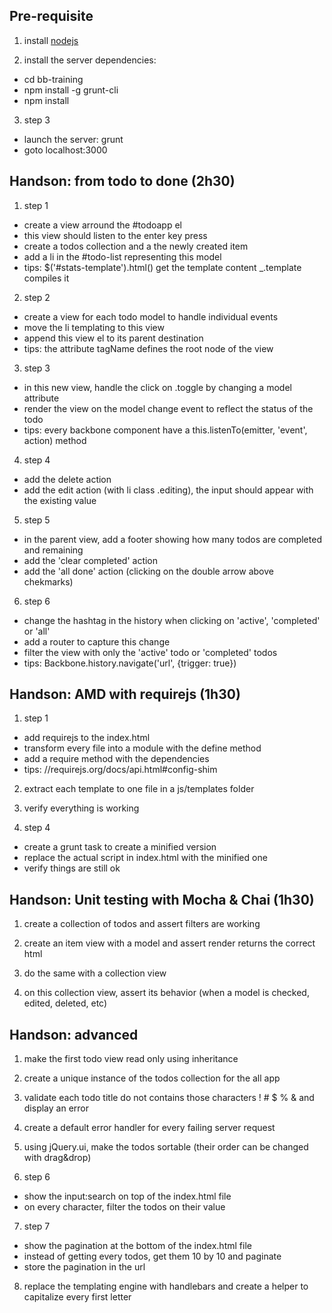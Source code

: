 Pre-requisite
-------------

1.  install [nodejs](http://nodejs.org/)

2.  install the server dependencies: 
  * cd bb-training
  * npm install -g grunt-cli
  * npm install

3. step 3
  * launch the server: grunt
  * goto localhost:3000


Handson: from todo to done (2h30)
---------------------------------

1. step 1
  * create a view arround the #todoapp el
  * this view should listen to the enter key press
  * create a todos collection and a the newly created item
  * add a li in the #todo-list representing this model
  * tips: $('#stats-template').html() get the template content _.template compiles it

2. step 2
  * create a view for each todo model to handle individual events
  * move the li templating to this view
  * append this view el to its parent destination
  * tips: the attribute tagName defines the root node of the view

3. step 3
  * in this new view, handle the click on .toggle by changing a model attribute
  * render the view on the model change event to reflect the status of the todo
  * tips: every backbone component have a this.listenTo(emitter, 'event', action) method

4. step 4
  * add the delete action
  * add the edit action (with li class .editing), the input should appear with the existing value

5. step 5
  * in the parent view, add a footer showing how many todos are completed and remaining
  * add the 'clear completed' action
  * add the 'all done' action (clicking on the double arrow above chekmarks)

6. step 6
  * change the hashtag in the history when clicking on 'active', 'completed' or 'all'
  * add a router to capture this change
  * filter the view with only the 'active' todo or 'completed' todos
  * tips: Backbone.history.navigate('url', {trigger: true})


Handson: AMD with requirejs (1h30)
-----------------------------------

1. step 1
  * add requirejs to the index.html
  * transform every file into a module with the define method
  * add a require method with the dependencies
  * tips: //requirejs.org/docs/api.html#config-shim 

2.  extract each template to one file in a js/templates folder

3.  verify everything is working

4. step 4
  * create a grunt task to create a minified version
  * replace the actual script in index.html with the minified one
  * verify things are still ok

Handson: Unit testing with Mocha & Chai (1h30)
----------------------------------------------

1.  create a collection of todos and assert filters are working

2.  create an item view with a model and assert render returns the correct html

3.  do the same with a collection view

4.  on this collection view, assert its behavior (when a model is checked, edited, deleted, etc)

Handson: advanced
-----------------

1.  make the first todo view read only using inheritance

2.  create a unique instance of the todos collection for the all app

3.  validate each todo title do not contains those characters ! # $ % & and display an error

4.  create a default error handler for every failing server request

5.  using jQuery.ui, make the todos sortable (their order can be changed with drag&drop)

6. step 6
  * show the input:search on top of the index.html file
  * on every character, filter the todos on their value

7. step 7
  * show the pagination at the bottom of the index.html file
  * instead of getting every todos, get them 10 by 10 and paginate
  * store the pagination in the url

8.  replace the templating engine with handlebars and create a helper to capitalize every first letter